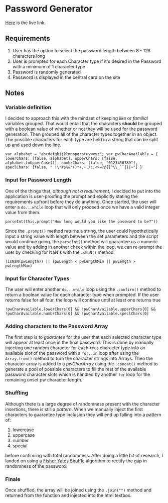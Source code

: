 # Password Generator
[Here](https://shobes572.github.io/HW03/) is the live link.

## Requirements
1. User has the option to select the password length between 8 - 128 characters long
2. User is prompted for each Character type if it's desired in the Password with a minimum of 1 character type
3. Password is randomly generated
4. Password is displayed in the central card on the site

## Notes
### Variable definition
I decided to approach this with the mindset of keeping _like_ or _familial_ variables grouped.  That would entail that the characters __should__ be grouped with a boolean value of whether or not they will be used for the password generation.  Then grouped all of the character types together in an object.  The possible characters for each type are held in a string that can be split up and used down the line.

`var alphabet = "abcdefghijklmnopqrstuvwxyz";
var pwCharAvailable = {
    lowerChars: [false, alphabet],
    upperChars: [false, alphabet.toUpperCase()],
    numbrChars: [false, "0123456789"],
    speclChars: [false, " !\"#$%&'()*+,-./:;<>=?@[]^\\_``{}|~"]
  }`
### Input for Password Length
One of the things that, _although not a requirement_, I decided to put into the application is user-proofing the prompt and explicitly stating the requirements upfront before they do anything.
Once started, the user will enter a `do...while` loop that will only proceed once we have a valid integer value from them.

`parseInt(this.prompt("How long would you like the password to be?"))`

Since the `.prompt()` method returns a string, the user could hypothetically input a string value with length between the set parameters and the script would continue going.  the `parseInt()` method will guarantee us a numeric value and by adding in another check within the loop, we can re-prompt the user by checking for NaN's with the `isNaN()` method.

`(isNaN(pwLength)) || (pwLength < pwLengthMin || pwLength > pwLengthMax)`
### Input for Character Types
The user will enter another `do...while` loop using the `.confirm()` method to return a boolean value for each character type when prompted.  If the user returns false for all four, the loop will continue until at least one returns true

`!pwCharAvailable.lowerChars[0] && !pwCharAvailable.upperChars[0] && !pwCharAvailable.numbrChars[0] && !pwCharAvailable.speclChars[0]`
### Adding characters to the Password Array
The first step is to _guarantee_ for the user that each selected character type will appear at least once in the final password.  This is done by manually injecting one random character for each `true` character type into an available slot of the password with a `for..in` loop after using the `Array.from()` method to turn the character strings into Arrays. Then the character array is added to a _pwCharArray_ using the `.concat()` method to generate a pool of possible characters to fill the rest of the available password character slots which is handled by another `for` loop for the remaining unset pw character length.
### Shuffling
Although there is a large degree of randomness present with the character insertions, there is still a _pattern_.  When we manually inject the first characters to guarantee type inclusion they will end up falling into a pattern of:
1. lowercase
2. uppercase
3. number
4. special

before continuing with total randomness.  After doing a little bit of research, I landed on using a [Fisher Yates Shuffle](https://en.wikipedia.org/wiki/Fisher%E2%80%93Yates_shuffle#The_modern_algorithm) algorithm to rectify the gap in randomness of the password.
### Finale
Once shuffled, the array will be joined using the `.join("")` method and returned from the function and injected into the html textbox.